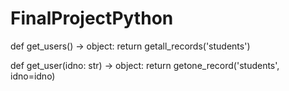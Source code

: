 # FinalProjectPython



def get_users() -> object:
    return getall_records('students')

def get_user(idno: str) -> object:
    return getone_record('students', idno=idno)